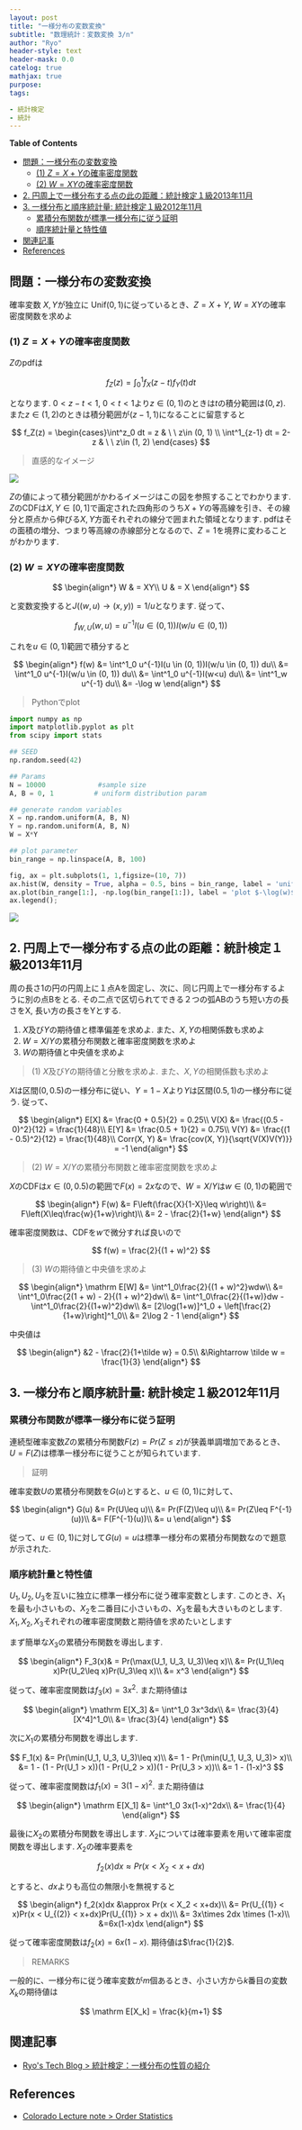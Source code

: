 ```yaml
---
layout: post
title: "一様分布の変数変換"
subtitle: "数理統計：変数変換 3/n"
author: "Ryo"
header-style: text
header-mask: 0.0
catelog: true
mathjax: true
purpose: 
tags:

- 統計検定
- 統計
---
```



**Table of Contents**
<!-- START doctoc generated TOC please keep comment here to allow auto update -->
<!-- DON'T EDIT THIS SECTION, INSTEAD RE-RUN doctoc TO UPDATE -->

- [問題：一様分布の変数変換](#%E5%95%8F%E9%A1%8C%E4%B8%80%E6%A7%98%E5%88%86%E5%B8%83%E3%81%AE%E5%A4%89%E6%95%B0%E5%A4%89%E6%8F%9B)
  - [(1) $Z= X + Y$の確率密度関数](#1-z-x--y%E3%81%AE%E7%A2%BA%E7%8E%87%E5%AF%86%E5%BA%A6%E9%96%A2%E6%95%B0)
  - [(2) $W = XY$の確率密度関数](#2-w--xy%E3%81%AE%E7%A2%BA%E7%8E%87%E5%AF%86%E5%BA%A6%E9%96%A2%E6%95%B0)
- [2. 円周上で一様分布する点の此の距離：統計検定１級2013年11月](#2-%E5%86%86%E5%91%A8%E4%B8%8A%E3%81%A7%E4%B8%80%E6%A7%98%E5%88%86%E5%B8%83%E3%81%99%E3%82%8B%E7%82%B9%E3%81%AE%E6%AD%A4%E3%81%AE%E8%B7%9D%E9%9B%A2%E7%B5%B1%E8%A8%88%E6%A4%9C%E5%AE%9A%EF%BC%91%E7%B4%9A2013%E5%B9%B411%E6%9C%88)
- [3. 一様分布と順序統計量: 統計検定１級2012年11月](#3-%E4%B8%80%E6%A7%98%E5%88%86%E5%B8%83%E3%81%A8%E9%A0%86%E5%BA%8F%E7%B5%B1%E8%A8%88%E9%87%8F-%E7%B5%B1%E8%A8%88%E6%A4%9C%E5%AE%9A%EF%BC%91%E7%B4%9A2012%E5%B9%B411%E6%9C%88)
  - [累積分布関数が標準一様分布に従う証明](#%E7%B4%AF%E7%A9%8D%E5%88%86%E5%B8%83%E9%96%A2%E6%95%B0%E3%81%8C%E6%A8%99%E6%BA%96%E4%B8%80%E6%A7%98%E5%88%86%E5%B8%83%E3%81%AB%E5%BE%93%E3%81%86%E8%A8%BC%E6%98%8E)
  - [順序統計量と特性値](#%E9%A0%86%E5%BA%8F%E7%B5%B1%E8%A8%88%E9%87%8F%E3%81%A8%E7%89%B9%E6%80%A7%E5%80%A4)
- [関連記事](#%E9%96%A2%E9%80%A3%E8%A8%98%E4%BA%8B)
- [References](#references)

<!-- END doctoc generated TOC please keep comment here to allow auto update -->

## 問題：一様分布の変数変換

確率変数 $X, Y$が独立に $\text{Unif}(0, 1)$に従っているとき、$Z= X + Y$, $W = XY$の確率密度関数を求めよ

### (1) $Z= X + Y$の確率密度関数

$Z$のpdfは

$$
f_Z(z) = \int^1_0f_X(z-t)f_Y(t)dt
$$

となります. $0<z-t<1$, $0<t<1$より$z\in (0, 1)$のときは$t$の積分範囲は$(0, z)$. また$z\in (1, 2)$のときは積分範囲が$(z-1, 1)$になることに留意すると

$$
f_Z(z) = \begin{cases}\int^z_0 dt = z & \  \ z\in (0, 1) \\ 
\int^1_{z-1} dt = 2-z & \  \ z\in (1, 2) 
\end{cases}
$$

> 直感的なイメージ

<img src="https://github.com/ryonakimageserver/omorikaizuka/blob/master/%E3%83%96%E3%83%AD%E3%82%B0%E7%94%A8/2021-12-25-uniformditribution-01.png?raw=true">

$Z$の値によって積分範囲がかわるイメージはこの図を参照することでわかります. $Z$のCDFは$X, Y \in [0, 1]$で画定された四角形のうち$X + Y$の等高線を引き、その線分と原点から伸びる$X, Y$方面それぞれの線分で囲まれた領域となります. pdfはその面積の増分、つまり等高線の赤線部分となるので、$Z = 1$を境界に変わることがわかります. 


### (2) $W = XY$の確率密度関数

$$
\begin{align*}
W & = XY\\
U & = X
\end{align*}
$$

と変数変換すると$J((w, u)\to (x, y)) = 1/u$となります. 従って、

$$
f_{W, U}(w, u) = u^{-1}I(u \in (0, 1))I(w/u \in (0, 1))
$$

これを$u\in(0,1)$範囲で積分すると

$$
\begin{align*}
f(w) &= \int^1_0 u^{-1}I(u \in (0, 1))I(w/u \in (0, 1)) du\\
&= \int^1_0 u^{-1}I(w/u \in (0, 1)) du\\
&= \int^1_0 u^{-1}I(w<u) du\\
&= \int^1_w u^{-1} du\\
&= -\log w
\end{align*}
$$

> Pythonでplot

```python
import numpy as np
import matplotlib.pyplot as plt
from scipy import stats

## SEED
np.random.seed(42)

## Params
N = 10000             #sample size
A, B = 0, 1          # uniform distribution param

## generate random variables
X = np.random.uniform(A, B, N)
Y = np.random.uniform(A, B, N)
W = X*Y

## plot parameter
bin_range = np.linspace(A, B, 100)

fig, ax = plt.subplots(1, 1,figsize=(10, 7))
ax.hist(W, density = True, alpha = 0.5, bins = bin_range, label = 'uniform variable ratio')
ax.plot(bin_range[1:], -np.log(bin_range[1:]), label = 'plot $-\log(w)$')
ax.legend();
```

<img src="https://github.com/ryonakimageserver/omorikaizuka/blob/master/%E3%83%96%E3%83%AD%E3%82%B0%E7%94%A8/20211225-python-plot.png?raw=true">

## 2. 円周上で一様分布する点の此の距離：統計検定１級2013年11月

周の長さ1の円の円周上に１点Aを固定し、次に、同じ円周上で一様分布するように別の点Bをとる. その二点で区切られてできる２つの弧ABのうち短い方の長さをX, 長い方の長さをYとする.

1. $X$及び$Y$の期待値と標準偏差を求めよ. また、$X, Y$の相関係数も求めよ
2. $W=X/Y$の累積分布関数と確率密度関数を求めよ
3. $W$の期待値と中央値を求めよ

> (1) $X$及び$Y$の期待値と分散を求めよ. また、$X, Y$の相関係数も求めよ


$X$は区間$(0, 0.5)$の一様分布に従い、$Y = 1 - X$より$Y$は区間$(0.5, 1)$の一様分布に従う. 従って、

$$
\begin{align*}
E[X] &= \frac{0 + 0.5}{2} = 0.25\\
V(X) &= \frac{(0.5 - 0)^2}{12} = \frac{1}{48}\\
E[Y] &= \frac{0.5 + 1}{2} = 0.75\\
V(Y) &= \frac{(1 - 0.5)^2}{12} = \frac{1}{48}\\
Corr(X, Y) &= \frac{cov(X, Y)}{\sqrt{V(X)V(Y)}} = -1
\end{align*}
$$

> (2) $W=X/Y$の累積分布関数と確率密度関数を求めよ

$X$のCDFは$x\in (0, 0.5)$の範囲で$F(x) = 2x$なので、$W = X/Y$は$w\in (0, 1)$の範囲で

$$
\begin{align*}
F(w) &= F\left(\frac{X}{1-X}\leq w\right)\\
&= F\left(X\leq\frac{w}{1+w}\right)\\
&= 2 - \frac{2}{1+w}
\end{align*}
$$

確率密度関数は、CDFを$w$で微分すれば良いので

$$
f(w) = \frac{2}{(1 + w)^2}
$$

> (3) $W$の期待値と中央値を求めよ

$$
\begin{align*}
\mathrm E[W] &= \int^1_0\frac{2}{(1 + w)^2}wdw\\
&= \int^1_0\frac{2(1 + w) - 2}{(1 + w)^2}dw\\
&= \int^1_0\frac{2}{(1+w)}dw - \int^1_0\frac{2}{(1+w)^2}dw\\
&= [2\log(1+w)]^1_0 + \left[\frac{2}{1+w}\right]^1_0\\
&= 2\log 2 - 1
\end{align*}
$$

中央値は

$$
\begin{align*}
&2 - \frac{2}{1+\tilde w} = 0.5\\
&\Rightarrow \tilde w = \frac{1}{3}
\end{align*}
$$

## 3. 一様分布と順序統計量: 統計検定１級2012年11月
### 累積分布関数が標準一様分布に従う証明

連続型確率変数$Z$の累積分布関数$F(z) = Pr(Z\leq z)$が狭義単調増加であるとき、$U=F(Z)$は標準一様分布に従うことが知られています.

> 証明

確率変数$U$の累積分布関数を$G(u)$とすると、$u\in (0, 1)$に対して、

$$
\begin{align*}
G(u) &= Pr(U\leq u)\\
&= Pr(F(Z)\leq u)\\
&= Pr(Z\leq F^{-1}(u))\\
&= F(F^{-1}(u))\\
&= u
\end{align*}
$$

従って、$u\in (0, 1)$に対して$G(u)=u$は標準一様分布の累積分布関数なので題意が示された.


### 順序統計量と特性値

$U_1, U_2, U_3$を互いに独立に標準一様分布に従う確率変数とします. このとき、$X_1$を最も小さいもの、$X_2$を二番目に小さいもの、$X_3$を最も大きいものとします.
$X_1, X_2, X_3$それぞれの確率密度関数と期待値を求めたいとします

まず簡単な$X_3$の累積分布関数を導出します.

$$
\begin{align*}
F_3(x)& = Pr(\max(U_1, U_3, U_3)\leq x)\\
&= Pr(U_1\leq x)Pr(U_2\leq x)Pr(U_3\leq x)\\
&= x^3
\end{align*}
$$

従って、確率密度関数は$f_3(x) = 3x^2$. また期待値は

$$
\begin{align*}
\mathrm E[X_3] &= \int^1_0 3x^3dx\\
&= \frac{3}{4}[X^4]^1_0\\
&= \frac{3}{4}
\end{align*}
$$

次に$X_1$の累積分布関数を導出します.

$$
F_1(x) &=  Pr(\min(U_1, U_3, U_3)\leq x)\\
&= 1 - Pr(\min(U_1, U_3, U_3)> x)\\
&= 1 - (1 - Pr(U_1 > x))(1 - Pr(U_2 > x))(1 - Pr(U_3 > x))\\
&= 1 - (1-x)^3
$$

従って、確率密度関数は$f_1(x) = 3(1-x)^2$. また期待値は

$$
\begin{align*}
\mathrm E[X_1] &= \int^1_0 3x(1-x)^2dx\\
&= \frac{1}{4}
\end{align*}
$$

最後に$X_2$の累積分布関数を導出します. $X_2$については確率要素を用いて確率密度関数を導出します.
$X_2$の確率要素を

$$
f_2(x)dx \approx Pr(x < X_2 < x+dx)
$$

とすると、$dx$よりも高位の無限小を無視すると

$$
\begin{align*}
f_2(x)dx &\approx Pr(x < X_2 < x+dx)\\
&= Pr(U_{(1)} < x)Pr(x < U_{(2)} < x+dx)Pr(U_{(1)} > x + dx)\\
&= 3x\times 2dx \times (1-x)\\
&=6x(1-x)dx
\end{align*}
$$

従って確率密度関数は$f_2(x) = 6x(1-x)$. 期待値は$\frac{1}{2}$.

> REMARKS

一般的に、一様分布に従う確率変数が$m$個あるとき、小さい方から$k$番目の変数$X_k$の期待値は

$$
\mathrm E[X_k] = \frac{k}{m+1}
$$


## 関連記事

- [Ryo's Tech Blog > 統計検定：一様分布の性質の紹介](https://ryonakagami.github.io/2021/12/26/uniform-distirbution-tokeikentei/)


## References

- [Colorado Lecture note > Order Statistics](https://www.colorado.edu/amath/sites/default/files/attached-files/order_stats.pdf)
